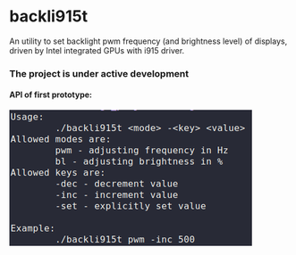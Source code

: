 # backli915t
An utility to set backlight pwm frequency (and brightness level) of displays, driven by Intel integrated GPUs with i915 driver.

### The project is under active development

#### API of first prototype:
![](cli_screenshot.png)
